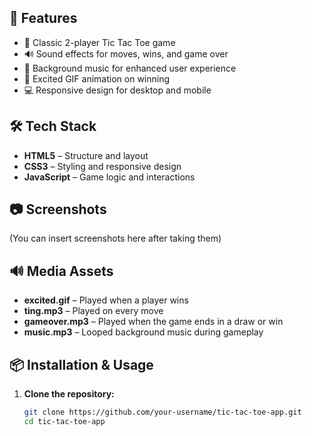 
## 🚀 Features

- 🎲 Classic 2-player Tic Tac Toe game
- 🔊 Sound effects for moves, wins, and game over
- 🎵 Background music for enhanced user experience
- 🎉 Excited GIF animation on winning
- 💻 Responsive design for desktop and mobile

## 🛠️ Tech Stack

- **HTML5** – Structure and layout
- **CSS3** – Styling and responsive design
- **JavaScript** – Game logic and interactions

## 📷 Screenshots

(You can insert screenshots here after taking them)

## 🔊 Media Assets

- **excited.gif** – Played when a player wins
- **ting.mp3** – Played on every move
- **gameover.mp3** – Played when the game ends in a draw or win
- **music.mp3** – Looped background music during gameplay

## 📦 Installation & Usage

1. **Clone the repository:**
   ```bash
   git clone https://github.com/your-username/tic-tac-toe-app.git
   cd tic-tac-toe-app
